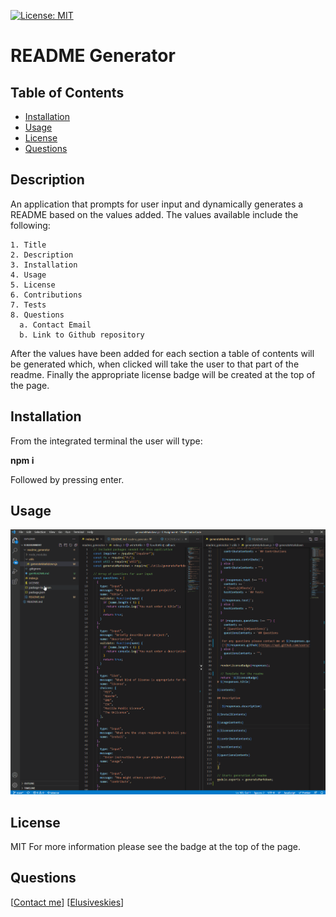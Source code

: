 [![License: MIT](https://img.shields.io/badge/License-MIT-yellow.svg)](https://opensource.org/licenses/MIT)

# README Generator

## Table of Contents

- [Installation](#Installation)
- [Usage](#Usage)
- [License](#License)
- [Questions](#Questions)

## Description

An application that prompts for user input and dynamically generates a README based on the values added.
The values available include the following:

    1. Title
    2. Description
    3. Installation
    4. Usage
    5. License
    6. Contributions
    7. Tests
    8. Questions
      a. Contact Email
      b. Link to Github repository

After the values have been added for each section a table of contents will be generated which,
when clicked will take the user to that part of the readme. Finally the appropriate license badge
will be created at the top of the page.

## Installation

From the integrated terminal the user will type:

  **npm i**

Followed by pressing enter.

## Usage

![Video of Usage](./utils/readmeGenTest.gif)

## License

MIT
For more information please see the badge at the top of the page.

## Questions

[[Contact me](mailto:elusiveskies@gmail.com)]
[[Elusiveskies](https://www.github.com/Elusiveskies)]
